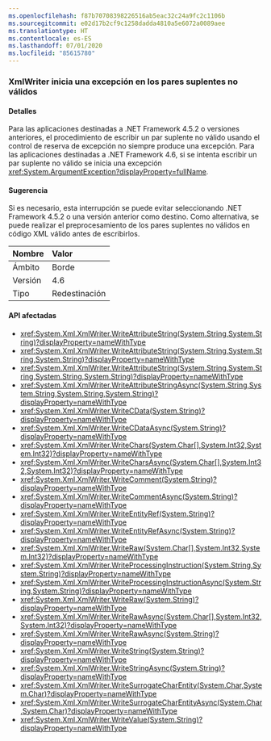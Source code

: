 ```yaml
---
ms.openlocfilehash: f87b70708398226516ab5eac32c24a9fc2c1106b
ms.sourcegitcommit: e02d17b2cf9c1258dadda4810a5e6072a0089aee
ms.translationtype: HT
ms.contentlocale: es-ES
ms.lasthandoff: 07/01/2020
ms.locfileid: "85615780"
---
```

### <a name="xmlwriter-throws-on-invalid-surrogate-pairs"></a>XmlWriter inicia una excepción en los pares suplentes no válidos

#### <a name="details"></a>Detalles

Para las aplicaciones destinadas a .NET Framework 4.5.2 o versiones anteriores, el procedimiento de escribir un par suplente no válido usando el control de reserva de excepción no siempre produce una excepción. Para las aplicaciones destinadas a .NET Framework 4.6, si se intenta escribir un par suplente no válido se inicia una excepción <xref:System.ArgumentException?displayProperty=fullName>.

#### <a name="suggestion"></a>Sugerencia

Si es necesario, esta interrupción se puede evitar seleccionando .NET Framework 4.5.2 o una versión anterior como destino. Como alternativa, se puede realizar el preprocesamiento de los pares suplentes no válidos en código XML válido antes de escribirlos.

| Nombre    | Valor       |
|:--------|:------------|
| Ámbito   | Borde        |
| Versión | 4.6         |
| Tipo    | Redestinación |

#### <a name="affected-apis"></a>API afectadas

- <xref:System.Xml.XmlWriter.WriteAttributeString(System.String,System.String)?displayProperty=nameWithType>
- <xref:System.Xml.XmlWriter.WriteAttributeString(System.String,System.String,System.String)?displayProperty=nameWithType>
- <xref:System.Xml.XmlWriter.WriteAttributeString(System.String,System.String,System.String,System.String)?displayProperty=nameWithType>
- <xref:System.Xml.XmlWriter.WriteAttributeStringAsync(System.String,System.String,System.String,System.String)?displayProperty=nameWithType>
- <xref:System.Xml.XmlWriter.WriteCData(System.String)?displayProperty=nameWithType>
- <xref:System.Xml.XmlWriter.WriteCDataAsync(System.String)?displayProperty=nameWithType>
- <xref:System.Xml.XmlWriter.WriteChars(System.Char[],System.Int32,System.Int32)?displayProperty=nameWithType>
- <xref:System.Xml.XmlWriter.WriteCharsAsync(System.Char[],System.Int32,System.Int32)?displayProperty=nameWithType>
- <xref:System.Xml.XmlWriter.WriteComment(System.String)?displayProperty=nameWithType>
- <xref:System.Xml.XmlWriter.WriteCommentAsync(System.String)?displayProperty=nameWithType>
- <xref:System.Xml.XmlWriter.WriteEntityRef(System.String)?displayProperty=nameWithType>
- <xref:System.Xml.XmlWriter.WriteEntityRefAsync(System.String)?displayProperty=nameWithType>
- <xref:System.Xml.XmlWriter.WriteRaw(System.Char[],System.Int32,System.Int32)?displayProperty=nameWithType>
- <xref:System.Xml.XmlWriter.WriteProcessingInstruction(System.String,System.String)?displayProperty=nameWithType>
- <xref:System.Xml.XmlWriter.WriteProcessingInstructionAsync(System.String,System.String)?displayProperty=nameWithType>
- <xref:System.Xml.XmlWriter.WriteRaw(System.String)?displayProperty=nameWithType>
- <xref:System.Xml.XmlWriter.WriteRawAsync(System.Char[],System.Int32,System.Int32)?displayProperty=nameWithType>
- <xref:System.Xml.XmlWriter.WriteRawAsync(System.String)?displayProperty=nameWithType>
- <xref:System.Xml.XmlWriter.WriteString(System.String)?displayProperty=nameWithType>
- <xref:System.Xml.XmlWriter.WriteStringAsync(System.String)?displayProperty=nameWithType>
- <xref:System.Xml.XmlWriter.WriteSurrogateCharEntity(System.Char,System.Char)?displayProperty=nameWithType>
- <xref:System.Xml.XmlWriter.WriteSurrogateCharEntityAsync(System.Char,System.Char)?displayProperty=nameWithType>
- <xref:System.Xml.XmlWriter.WriteValue(System.String)?displayProperty=nameWithType>
